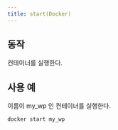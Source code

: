 ```yaml
---
title: start(Docker)
---
```

## 동작

컨테이너를 실행한다.

## 사용 예

이름이 my_wp 인 컨테이너를 실행한다.

```
docker start my_wp
```